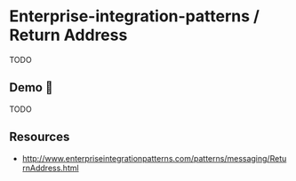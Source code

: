 # Enterprise-integration-patterns / Return Address

TODO

## Demo 🎉

TODO

## Resources

* <http://www.enterpriseintegrationpatterns.com/patterns/messaging/ReturnAddress.html>
